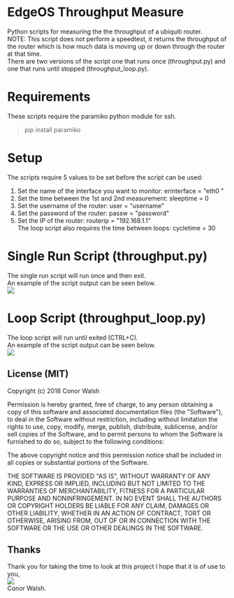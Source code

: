 # EdgeOS Throughput Measure
Python scripts for measuring the the throughput of a ubiquiti router.<br/>
NOTE: This script does not perform a speedtest, it returns the throughput of the router which is how much data is moving up or down through the router at that time.<br/>
There are two versions of the script one that runs once (throughput.py) and one that runs until stopped (throughput_loop.py).

# Requirements
These scripts require the paramiko python module for ssh.<br/>
>pip install paramiko

# Setup
The scripts require 5 values to be set before the script can be used:
1. Set the name of the interface you want to monitor: erinterface = "eth0 "
2. Set the time between the 1st and 2nd measurement: sleeptime = 0
3. Set the username of the router: user = "username"
4. Set the password of the router: passw = "password"
5. Set the IP of the router: routerip = "192.168.1.1"<br/>
The loop script also requires the time between loops: cycletime = 30

# Single Run Script (throughput.py)
The single run script will run once and then exit.<br/>
An example of the script output can be seen below.<br/>
<img src="https://github.com/conorwalsh/EdgeOS-Throughput-Measure/blob/master/pictures/non-loop%20measurement.PNG" />

# Loop Script (throughput_loop.py)
The loop script will run until exited (CTRL+C).<br/>
An example of the script output can be seen below.<br/>
<img src="https://github.com/conorwalsh/EdgeOS-Throughput-Measure/blob/master/pictures/loop%20measurement.PNG" />

License (MIT)
------
Copyright (c) 2018 Conor Walsh 

Permission is hereby granted, free of charge, to any person obtaining a copy
of this software and associated documentation files (the "Software"), to deal
in the Software without restriction, including without limitation the rights
to use, copy, modify, merge, publish, distribute, sublicense, and/or sell
copies of the Software, and to permit persons to whom the Software is
furnished to do so, subject to the following conditions:

The above copyright notice and this permission notice shall be included in all
copies or substantial portions of the Software.

THE SOFTWARE IS PROVIDED "AS IS", WITHOUT WARRANTY OF ANY KIND, EXPRESS OR
IMPLIED, INCLUDING BUT NOT LIMITED TO THE WARRANTIES OF MERCHANTABILITY,
FITNESS FOR A PARTICULAR PURPOSE AND NONINFRINGEMENT. IN NO EVENT SHALL THE
AUTHORS OR COPYRIGHT HOLDERS BE LIABLE FOR ANY CLAIM, DAMAGES OR OTHER
LIABILITY, WHETHER IN AN ACTION OF CONTRACT, TORT OR OTHERWISE, ARISING FROM,
OUT OF OR IN CONNECTION WITH THE SOFTWARE OR THE USE OR OTHER DEALINGS IN THE
SOFTWARE.

Thanks
------

Thank you for taking the time to look at this project I hope that it is of use to you,<br/>
<img src="http://conorwalsh.net/sig.png" /><br/>
Conor Walsh.
